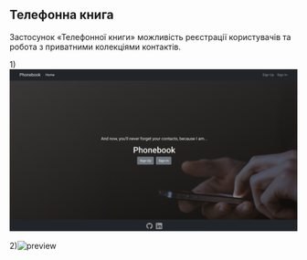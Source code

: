 ## Телефонна книга

Застосунок «Телефонної книги» можливість реєстрації користувачів та робота з приватними колекціями контактів.

1)![preview](./public/1.png)

2)![preview](./public/2.png)
